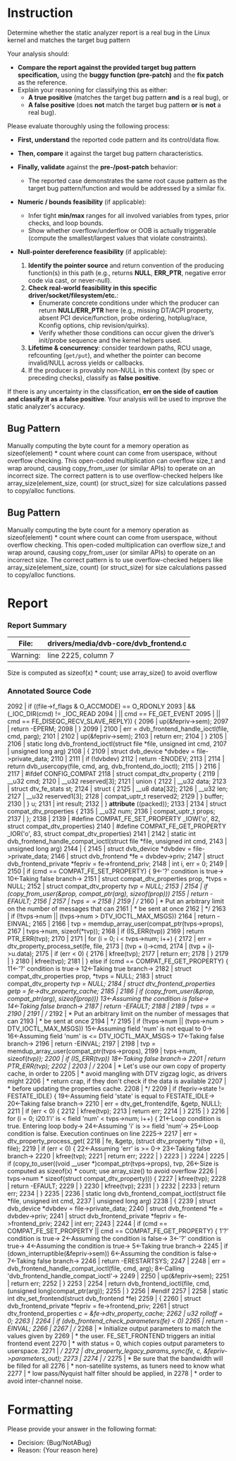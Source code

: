 # Instruction

Determine whether the static analyzer report is a real bug in the Linux kernel and matches the target bug pattern

Your analysis should:
- **Compare the report against the provided target bug pattern specification,** using the **buggy function (pre-patch)** and the **fix patch** as the reference.
- Explain your reasoning for classifying this as either:
  - **A true positive** (matches the target bug pattern **and** is a real bug), or
  - **A false positive** (does **not** match the target bug pattern **or** is **not** a real bug).

Please evaluate thoroughly using the following process:

- **First, understand** the reported code pattern and its control/data flow.
- **Then, compare** it against the target bug pattern characteristics.
- **Finally, validate** against the **pre-/post-patch** behavior:
  - The reported case demonstrates the same root cause pattern as the target bug pattern/function and would be addressed by a similar fix.

- **Numeric / bounds feasibility** (if applicable):
  - Infer tight **min/max** ranges for all involved variables from types, prior checks, and loop bounds.
  - Show whether overflow/underflow or OOB is actually triggerable (compute the smallest/largest values that violate constraints).

- **Null-pointer dereference feasibility** (if applicable):
  1. **Identify the pointer source** and return convention of the producing function(s) in this path (e.g., returns **NULL**, **ERR_PTR**, negative error code via cast, or never-null).
  2. **Check real-world feasibility in this specific driver/socket/filesystem/etc.**:
     - Enumerate concrete conditions under which the producer can return **NULL/ERR_PTR** here (e.g., missing DT/ACPI property, absent PCI device/function, probe ordering, hotplug/race, Kconfig options, chip revision/quirks).
     - Verify whether those conditions can occur given the driver’s init/probe sequence and the kernel helpers used.
  3. **Lifetime & concurrency**: consider teardown paths, RCU usage, refcounting (`get/put`), and whether the pointer can become invalid/NULL across yields or callbacks.
  4. If the producer is provably non-NULL in this context (by spec or preceding checks), classify as **false positive**.

If there is any uncertainty in the classification, **err on the side of caution and classify it as a false positive**. Your analysis will be used to improve the static analyzer's accuracy.

## Bug Pattern

Manually computing the byte count for a memory operation as sizeof(element) * count where count can come from userspace, without overflow checking. This open-coded multiplication can overflow size_t and wrap around, causing copy_from_user (or similar APIs) to operate on an incorrect size. The correct pattern is to use overflow-checked helpers like array_size(element_size, count) (or struct_size) for size calculations passed to copy/alloc functions.

## Bug Pattern

Manually computing the byte count for a memory operation as sizeof(element) * count where count can come from userspace, without overflow checking. This open-coded multiplication can overflow size_t and wrap around, causing copy_from_user (or similar APIs) to operate on an incorrect size. The correct pattern is to use overflow-checked helpers like array_size(element_size, count) (or struct_size) for size calculations passed to copy/alloc functions.

# Report

### Report Summary

File:| drivers/media/dvb-core/dvb_frontend.c
---|---
Warning:| line 2225, column 7
Size is computed as sizeof(x) * count; use array_size() to avoid overflow

### Annotated Source Code


2092  |  if ((file->f_flags & O_ACCMODE) == O_RDONLY
2093  | 	    && (_IOC_DIR(cmd) != _IOC_READ
2094  | 		|| cmd == FE_GET_EVENT
2095  | 		|| cmd == FE_DISEQC_RECV_SLAVE_REPLY)) {
2096  | 		up(&fepriv->sem);
2097  |  return -EPERM;
2098  | 	}
2099  |
2100  | 	err = dvb_frontend_handle_ioctl(file, cmd, parg);
2101  |
2102  | 	up(&fepriv->sem);
2103  |  return err;
2104  | }
2105  |
2106  | static long dvb_frontend_ioctl(struct file *file, unsigned int cmd,
2107  |  unsigned long arg)
2108  | {
2109  |  struct dvb_device *dvbdev = file->private_data;
2110  |
2111  |  if (!dvbdev)
2112  |  return -ENODEV;
2113  |
2114  |  return dvb_usercopy(file, cmd, arg, dvb_frontend_do_ioctl);
2115  | }
2116  |
2117  | #ifdef CONFIG_COMPAT
2118  | struct compat_dtv_property {
2119  | 	__u32 cmd;
2120  | 	__u32 reserved[3];
2121  |  union {
2122  | 		__u32 data;
2123  |  struct dtv_fe_stats st;
2124  |  struct {
2125  | 			__u8 data[32];
2126  | 			__u32 len;
2127  | 			__u32 reserved1[3];
2128  | 			compat_uptr_t reserved2;
2129  | 		} buffer;
2130  | 	} u;
2131  |  int result;
2132  | } __attribute__ ((packed));
2133  |
2134  | struct compat_dtv_properties {
2135  | 	__u32 num;
2136  | 	compat_uptr_t props;
2137  | };
2138  |
2139  | #define COMPAT_FE_SET_PROPERTY _IOW('o', 82, struct compat_dtv_properties)
2140  | #define COMPAT_FE_GET_PROPERTY _IOR('o', 83, struct compat_dtv_properties)
2141  |
2142  | static int dvb_frontend_handle_compat_ioctl(struct file *file, unsigned int cmd,
2143  |  unsigned long arg)
2144  | {
2145  |  struct dvb_device *dvbdev = file->private_data;
2146  |  struct dvb_frontend *fe = dvbdev->priv;
2147  |  struct dvb_frontend_private *fepriv = fe->frontend_priv;
2148  |  int i, err = 0;
2149  |
2150  |  if (cmd == COMPAT_FE_SET_PROPERTY) {
    9←'?' condition is true→
    10←Taking false branch→
2151  |  struct compat_dtv_properties prop, *tvps = NULL;
2152  |  struct compat_dtv_property *tvp = NULL;
2153  |
2154  |  if (copy_from_user(&prop, compat_ptr(arg), sizeof(prop)))
2155  |  return -EFAULT;
2156  |
2157  | 		tvps = ∝
2158  |
2159  |  /*
2160  |  * Put an arbitrary limit on the number of messages that can
2161  |  * be sent at once
2162  |  */
2163  |  if (!tvps->num || (tvps->num > DTV_IOCTL_MAX_MSGS))
2164  |  return -EINVAL;
2165  |
2166  | 		tvp = memdup_array_user(compat_ptr(tvps->props),
2167  | 					tvps->num, sizeof(*tvp));
2168  |  if (IS_ERR(tvp))
2169  |  return PTR_ERR(tvp);
2170  |
2171  |  for (i = 0; i < tvps->num; i++) {
2172  | 			err = dtv_property_process_set(fe, file,
2173  | 						       (tvp + i)->cmd,
2174  | 						       (tvp + i)->u.data);
2175  |  if (err < 0) {
2176  | 				kfree(tvp);
2177  |  return err;
2178  | 			}
2179  | 		}
2180  | 		kfree(tvp);
2181  | 	} else if (cmd == COMPAT_FE_GET_PROPERTY) {
    11←'?' condition is true→
    12←Taking true branch→
2182  |  struct compat_dtv_properties prop, *tvps = NULL;
2183  |  struct compat_dtv_property *tvp = NULL;
2184  |  struct dtv_frontend_properties getp = fe->dtv_property_cache;
2185  |
2186  |  if (copy_from_user(&prop, compat_ptr(arg), sizeof(prop)))
    13←Assuming the condition is false→
    14←Taking false branch→
2187  |  return -EFAULT;
2188  |
2189  |  tvps = ∝
2190  |
2191  |  /*
2192  |  * Put an arbitrary limit on the number of messages that can
2193  |  * be sent at once
2194  |  */
2195  |  if (!tvps->num || (tvps->num > DTV_IOCTL_MAX_MSGS))
    15←Assuming field 'num' is not equal to 0→
    16←Assuming field 'num' is <= DTV_IOCTL_MAX_MSGS→
    17←Taking false branch→
2196  |  return -EINVAL;
2197  |
2198  |  tvp = memdup_array_user(compat_ptr(tvps->props),
2199  | 					tvps->num, sizeof(*tvp));
2200  |  if (IS_ERR(tvp))
    18←Taking false branch→
2201  |  return PTR_ERR(tvp);
2202  |
2203  |  /*
2204  |  * Let's use our own copy of property cache, in order to
2205  |  * avoid mangling with DTV zigzag logic, as drivers might
2206  |  * return crap, if they don't check if the data is available
2207  |  * before updating the properties cache.
2208  |  */
2209  |  if (fepriv->state != FESTATE_IDLE) {
    19←Assuming field 'state' is equal to FESTATE_IDLE→
    20←Taking false branch→
2210  | 			err = dtv_get_frontend(fe, &getp, NULL);
2211  |  if (err < 0) {
2212  | 				kfree(tvp);
2213  |  return err;
2214  | 			}
2215  | 		}
2216  |  for (i = 0; i20.1'i' is < field 'num' < tvps->num; i++) {
    21←Loop condition is true.  Entering loop body→
    24←Assuming 'i' is >= field 'num'→
    25←Loop condition is false. Execution continues on line 2225→
2217  |  err = dtv_property_process_get(
2218  |  fe, &getp, (struct dtv_property *)(tvp + i), file);
2219  |  if (err < 0) {
    22←Assuming 'err' is >= 0→
    23←Taking false branch→
2220  | 				kfree(tvp);
2221  |  return err;
2222  | 			}
2223  |  }
2224  |
2225  |  if (copy_to_user((void __user *)compat_ptr(tvps->props), tvp,
    26←Size is computed as sizeof(x) * count; use array_size() to avoid overflow
2226  |  tvps->num * sizeof(struct compat_dtv_property))) {
2227  | 			kfree(tvp);
2228  |  return -EFAULT;
2229  | 		}
2230  | 		kfree(tvp);
2231  | 	}
2232  |
2233  |  return err;
2234  | }
2235  |
2236  | static long dvb_frontend_compat_ioctl(struct file *file, unsigned int cmd,
2237  |  unsigned long arg)
2238  | {
2239  |  struct dvb_device *dvbdev = file->private_data;
2240  |  struct dvb_frontend *fe = dvbdev->priv;
2241  |  struct dvb_frontend_private *fepriv = fe->frontend_priv;
2242  |  int err;
2243  |
2244  |  if (cmd == COMPAT_FE_SET_PROPERTY || cmd == COMPAT_FE_GET_PROPERTY) {
    1'?' condition is true→
    2←Assuming the condition is false→
    3←'?' condition is true→
    4←Assuming the condition is true→
    5←Taking true branch→
2245  |  if (down_interruptible(&fepriv->sem))
    6←Assuming the condition is false→
    7←Taking false branch→
2246  |  return -ERESTARTSYS;
2247  |
2248  |  err = dvb_frontend_handle_compat_ioctl(file, cmd, arg);
    8←Calling 'dvb_frontend_handle_compat_ioctl'→
2249  |
2250  | 		up(&fepriv->sem);
2251  |  return err;
2252  | 	}
2253  |
2254  |  return dvb_frontend_ioctl(file, cmd, (unsigned long)compat_ptr(arg));
2255  | }
2256  | #endif
2257  |
2258  | static int dtv_set_frontend(struct dvb_frontend *fe)
2259  | {
2260  |  struct dvb_frontend_private *fepriv = fe->frontend_priv;
2261  |  struct dtv_frontend_properties *c = &fe->dtv_property_cache;
2262  | 	u32 rolloff = 0;
2263  |
2264  |  if (dvb_frontend_check_parameters(fe) < 0)
2265  |  return -EINVAL;
2266  |
2267  |  /*
2268  |  * Initialize output parameters to match the values given by
2269  |  * the user. FE_SET_FRONTEND triggers an initial frontend event
2270  |  * with status = 0, which copies output parameters to userspace.
2271  |  */
2272  | 	dtv_property_legacy_params_sync(fe, c, &fepriv->parameters_out);
2273  |
2274  |  /*
2275  |  * Be sure that the bandwidth will be filled for all
2276  |  * non-satellite systems, as tuners need to know what
2277  |  * low pass/Nyquist half filter should be applied, in
2278  |  * order to avoid inter-channel noise.

# Formatting

Please provide your answer in the following format:

- Decision: {Bug/NotABug}
- Reason: {Your reason here}
